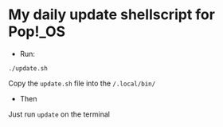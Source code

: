 # My daily update shellscript for Pop!_OS

- Run: 

`./update.sh`

Copy the `update.sh` file into the `/.local/bin/`

- Then

Just run `update` on the terminal 
